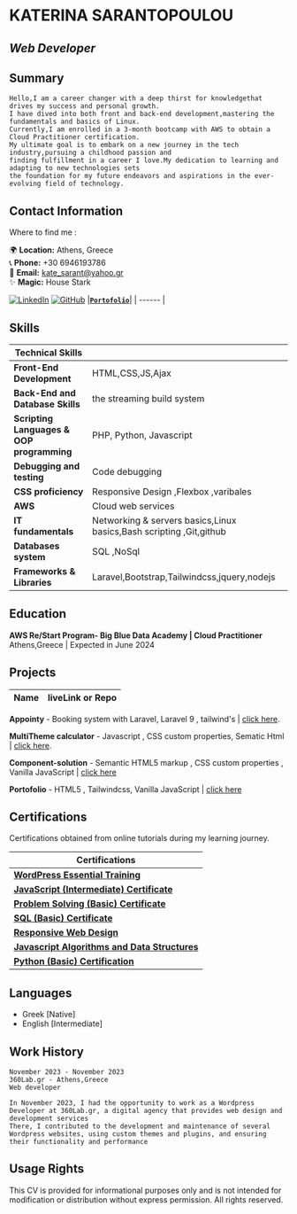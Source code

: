 # KATERINA SARANTOPOULOU
## _Web Developer_ 




## Summary
```
Hello,I am a career changer with a deep thirst for knowledgethat drives my success and personal growth.
I have dived into both front and back-end development,mastering the fundamentals and basics of Linux.
Currently,I am enrolled in a 3-month bootcamp with AWS to obtain a Cloud Practitioner certification. 
My ultimate goal is to embark on a new journey in the tech industry,pursuing a childhood passion and 
finding fulfillment in a career I love.My dedication to learning and adapting to new technologies sets
the foundation for my future endeavors and aspirations in the ever-evolving field of technology. 
```
## Contact Information



Where to find me :

🌍 **Location:** Athens, Greece  
📞 **Phone:** +30 6946193786  
📧 **Email:** kate_sarant@yahoo.gr  
✨ **Magic:** House Stark 

[![LinkedIn](https://img.shields.io/badge/LinkedIn-0077B5?style=for-the-badge&logo=linkedin&logoColor=white)](https://www.linkedin.com/in/katesarant)
[![GitHub](https://img.shields.io/badge/GitHub-181717?style=for-the-badge&logo=github&logoColor=white)](https://github.com/kate-sarant )
|[**`Portofolio`**](https://myportfolio-katesarant.netlify.app/)|
| ------ |

## Skills
| Technical Skills |  |
| ------ | ------ |
 **Front-End Development**  | HTML,CSS,JS,Ajax|
 **Back-End and Database Skills**  | the streaming build system|
  **Scripting Languages & OOP programming**  | PHP, Python, Javascript |
  **Debugging and testing**  | Code debugging | 
  **CSS proficiency**  | Responsive Design ,Flexbox ,varibales |
  **AWS**  | Cloud web services |  
  **IT fundamentals**  | Networking & servers basics,Linux basics,Bash scripting ,Git,github | 
  **Databases system**  | SQL ,NoSql |
  **Frameworks & Libraries**  |Laravel,Bootstrap,Tailwindcss,jquery,nodejs |


## Education
**AWS Re/Start Program- Big Blue Data Academy | Cloud Practitioner**
Athens,Greece | Expected in June 2024


## Projects
| Name | liveLink or Repo|
| ------ | ------ |

**Appointy** - Booking system with Laravel, Laravel 9 , tailwind's | [click here](https://github.com/kate-sarant/Appointy  ).

**MultiTheme calculator** - Javascript , CSS custom properties, Sematic Html  | [click here](https://peppy-dusk-f6ee5f.netlify.app ).

**Component-solution** - Semantic HTML5 markup , CSS custom properties , Vanilla JavaScript | [click here](https://astonishing-belekoy-ffe2fa.netlify.app )

**Portofolio** - HTML5 , Tailwindcss, Vanilla JavaScript | [click here](https://myportfolio-katesarant.netlify.app/)

## Certifications

Certifications obtained from online tutorials during my learning journey.

| Certifications |
| ------ | 
| [**WordPress Essential Training**](https://www.linkedin.com/learning/certificates/15f58e832d8999c0f100bc687a48d73f0257d860f9a9eed81ce27e60798fdbf4) |
| [**JavaScript (Intermediate) Certificate**](https://www.hackerrank.com/certificates/ad2441a295dc) |
| [**Problem Solving (Basic) Certificate**](https://www.hackerrank.com/certificates/26043f4c84f4) |
| [**SQL (Basic) Certificate**](https://www.hackerrank.com/certificates/c2a758281fc4) |
| [**Responsive Web Design**](https://www.freecodecamp.org/certification/fccfeb571c9-56c3-4215-b1a6-f4c0b2e738a1/responsive-web-design) |
| [**Javascript Algorithms and Data Structures**](https://www.freecodecamp.org/certification/fccfeb571c9-56c3-4215-b1a6-f4c0b2e738a1/javascript-algorithms-and-data-structures) |
| [**Python (Basic) Certification**](https://www.hackerrank.com/certificates/bf83c5c2acfa) |

## Languages

- Greek [Native] 
- English [Intermediate] 

## Work History
    November 2023 - November 2023
    360Lab.gr - Athens,Greece
    Web developer

    In November 2023, I had the opportunity to work as a Wordpress Developer at 360Lab.gr, a digital agency that provides web design and development services  
    There, I contributed to the development and maintenance of several Wordpress websites, using custom themes and plugins, and ensuring their functionality and performance


## Usage Rights

This CV is provided for informational purposes only and is not intended for modification or distribution without express permission. All rights reserved.
